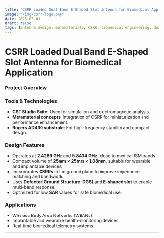 ```yaml
---
title: "CSRR Loaded Dual Band E-Shaped Slot Antenna for Biomedical Application"
image: "/img/csrr-logo.png"
date: 2025-05-01
draft: false
tags: [antenna design, metamaterials, CSRR, biomedical engineering, dual-band, CST]
---
```


CSRR Loaded Dual Band E-Shaped Slot Antenna for Biomedical Application
=======================================================================


### Project Overview



### Tools & Technologies

- **CST Studio Suite**: Used for simulation and electromagnetic analysis.
- **Metamaterial concepts**: Integration of CSRR for miniaturization and performance enhancement.
- **Rogers AD430 substrate**: For high-frequency stability and compact design.

### Design Features

- Operates at **2.4269 GHz** and **5.8404 GHz**, close to medical ISM bands.
- Compact volume of **25mm × 25mm × 1.08mm**, suitable for wearable and implantable devices.
- Incorporates **CSRRs** in the ground plane to improve impedance matching and bandwidth.
- Uses **Defected Ground Structure (DGS)** and **E-shaped slot** to enable multi-band response.
- Optimized for low **SAR** values for safe biomedical use.

### Applications

- Wireless Body Area Networks (WBANs)
- Implantable and wearable health-monitoring devices
- Real-time biomedical telemetry systems

---